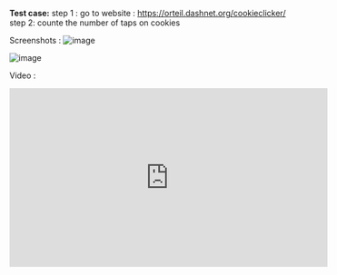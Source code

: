 **Test case:**
step 1 : go to website : https://orteil.dashnet.org/cookieclicker/
step 2: counte the number of taps on cookies


Screenshots : 
![image](https://github.com/RiddhiGondaliya/Cookie-counter-automation/assets/42887563/2206f6ae-9f8d-46cb-81b2-d233c75855fd)


![image](https://github.com/RiddhiGondaliya/Cookie-counter-automation/assets/42887563/6ca54500-7026-42dc-a351-ea93185d43d8)



Video :
<iframe width="560" height="315" src="https://www.youtube.com/embed/1-Xui6VWb-k?si=Dnch6Af4inEayGsu" title="YouTube video player" frameborder="0" allow="accelerometer; autoplay; clipboard-write; encrypted-media; gyroscope; picture-in-picture; web-share" referrerpolicy="strict-origin-when-cross-origin" allowfullscreen></iframe>
